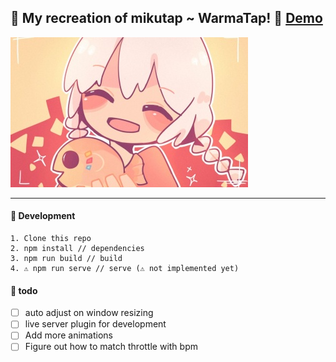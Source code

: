 ## 🧡 My recreation of mikutap ~ WarmaTap! 🧡 [Demo](https://eggtronic.github.io/EggTap/)
![Warma](./doc/warma.jpg)

---
#### 🔨 Development
```
1. Clone this repo
2. npm install // dependencies
3. npm run build // build
4. ⚠️ npm run serve // serve (⚠️ not implemented yet)
```

#### 🙈 todo
- [ ] auto adjust on window resizing
- [ ] live server plugin for development
- [ ] Add more animations
- [ ] Figure out how to match throttle with bpm
